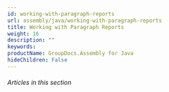 ```yaml
---
id: working-with-paragraph-reports
url: assembly/java/working-with-paragraph-reports
title: Working with Paragraph Reports
weight: 16
description: ""
keywords: 
productName: GroupDocs.Assembly for Java
hideChildren: False
---
```

###### Articles in this section
